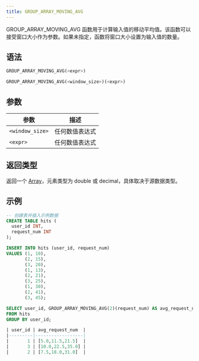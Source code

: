 ```yaml
---
title: GROUP_ARRAY_MOVING_AVG
---
```


GROUP_ARRAY_MOVING_AVG 函数用于计算输入值的移动平均值。该函数可以接受窗口大小作为参数。如果未指定，函数将窗口大小设置为输入值的数量。

## 语法

```sql
GROUP_ARRAY_MOVING_AVG(<expr>)

GROUP_ARRAY_MOVING_AVG(<window_size>)(<expr>)
```

## 参数

| 参数             | 描述               |
|------------------| ------------------ |
| `<window_size>`  | 任何数值表达式     |
| `<expr>`         | 任何数值表达式     |

## 返回类型

返回一个 [Array](../../00-sql-reference/10-data-types/array.md)，元素类型为 double 或 decimal，具体取决于源数据类型。

## 示例

```sql
-- 创建表并插入示例数据
CREATE TABLE hits (
  user_id INT,
  request_num INT
);

INSERT INTO hits (user_id, request_num)
VALUES (1, 10),
       (2, 15),
       (3, 20),
       (1, 13),
       (2, 21),
       (3, 25),
       (1, 30),
       (2, 41),
       (3, 45);

SELECT user_id, GROUP_ARRAY_MOVING_AVG(2)(request_num) AS avg_request_num
FROM hits
GROUP BY user_id;

| user_id | avg_request_num  |
|---------|------------------|
|       1 | [5.0,11.5,21.5]  |
|       3 | [10.0,22.5,35.0] |
|       2 | [7.5,18.0,31.0]  |
```